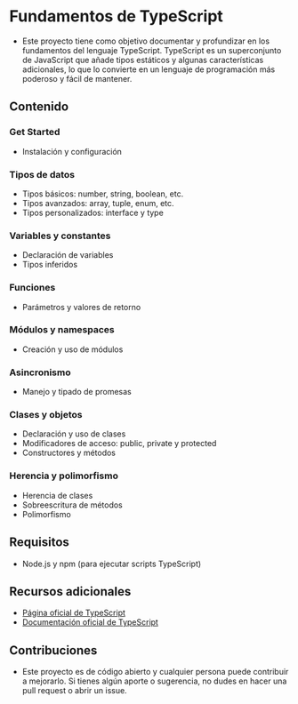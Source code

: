 # Fundamentos de TypeScript

- Este proyecto tiene como objetivo documentar y profundizar en los fundamentos del lenguaje TypeScript. TypeScript es un superconjunto de JavaScript que añade tipos estáticos y algunas características adicionales, lo que lo convierte en un lenguaje de programación más poderoso y fácil de mantener.

## Contenido

### Get Started

- Instalación y configuración

### Tipos de datos

- Tipos básicos: number, string, boolean, etc.
- Tipos avanzados: array, tuple, enum, etc.
- Tipos personalizados: interface y type

### Variables y constantes

- Declaración de variables
- Tipos inferidos

### Funciones

- Parámetros y valores de retorno

### Módulos y namespaces

- Creación y uso de módulos

### Asincronismo

- Manejo y tipado de promesas

### Clases y objetos

- Declaración y uso de clases
- Modificadores de acceso: public, private y protected
- Constructores y métodos

### Herencia y polimorfismo

- Herencia de clases
- Sobreescritura de métodos
- Polimorfismo

## Requisitos

- Node.js y npm (para ejecutar scripts TypeScript)

## Recursos adicionales

- [Página oficial de TypeScript](https://www.typescriptlang.org/)
- [Documentación oficial de TypeScript](https://www.typescriptlang.org/docs/)

## Contribuciones

- Este proyecto es de código abierto y cualquier persona puede contribuir a mejorarlo. Si tienes algún aporte o sugerencia, no dudes en hacer una pull request o abrir un issue.
